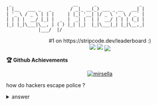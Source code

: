```
 _                       __      _                _ 
| |__   ___ _   _       / _|_ __(_) ___ _ __   __| |
| '_ \ / _ \ | | |     | |_| '__| |/ _ \ '_ \ / _` |
| | | |  __/ |_| |  _  |  _| |  | |  __/ | | | (_| |
|_| |_|\___|\__, | ( ) |_| |_|  |_|\___|_| |_|\__,_|
            |___/  |/                                                            
```
<p align="center">
#1 on https://stripcode.dev/leaderboard :)</br>
<img src="https://github-readme-stats.vercel.app/api?username=mirsella&show_icons=true&theme=radical&count_private=true&line_height=27">
<!-- &nbsp; -->
<img src="https://github-readme-stats.vercel.app/api/top-langs/?username=mirsella&layout=compact&langs_count=10&theme=radical">
<img align="center" src="https://komarev.com/ghpvc/?username=mirsella">
</p>
<summary><b>🏆 Github Achievements</b></summary>
<p align="center"> <a href="https://github.com/mirsella"><img src="https://github-profile-trophy.vercel.app/?username=mirsella&margin-w=5&theme=radical" alt="mirsella" /></a> </p>


how do hackers escape police ? 
<details>
<summary>answer</summary>
\police
</details>
